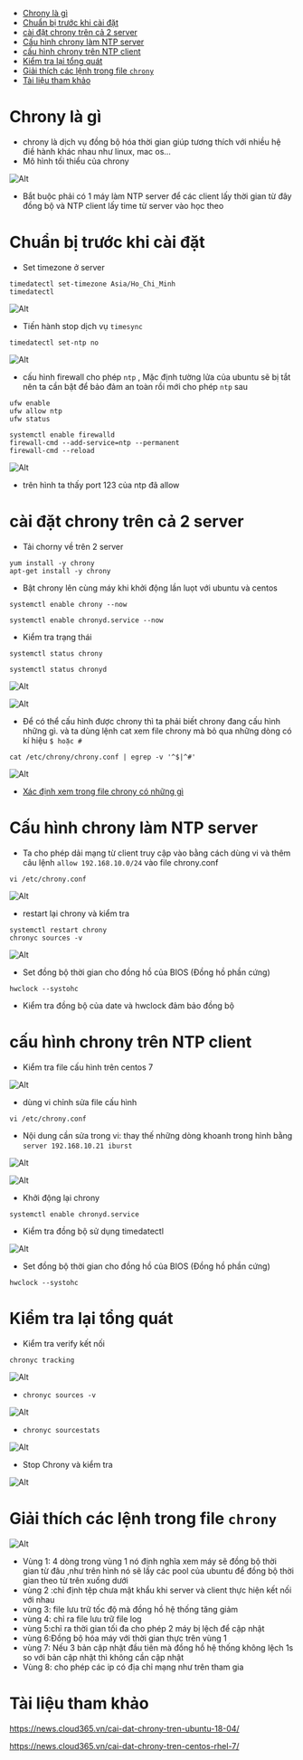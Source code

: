 - [Chrony là gì](#chrony-là-gì)
- [Chuẩn bị trước khi cài đặt](#chuẩn-bị-trước-khi-cài-đặt)
- [cài đặt chrony trên cả 2 server](#cài-đặt-chrony-trên-cả-2-server)
- [Cấu hình chrony làm NTP server](#cấu-hình-chrony-làm-ntp-server)
- [cấu hình chrony trên NTP client](#cấu-hình-chrony-trên-ntp-client)
- [Kiểm tra lại tổng quát](#kiểm-tra-lại-tổng-quát)
- [Giải thích các lệnh trong file `chrony`](#giải-thích-các-lệnh-trong-file-chrony)
- [Tài liệu tham khảo](#tài-liệu-tham-khảo)

# Chrony là gì
- chrony là dịch vụ đồng bộ hóa thời gian giúp tương thích với nhiều hệ điề hành khác nhau như linux, mac os...
- Mô hình tối thiểu của chrony 

![Alt](/thuctap/anh/Screenshot_191.png)
- Bắt buộc phải có 1 máy làm NTP server để các client lấy thời gian từ đây đồng bộ và NTP client lấy time từ server vào học theo

# Chuẩn bị trước khi cài đặt 
- Set timezone ở server

```
timedatectl set-timezone Asia/Ho_Chi_Minh
timedatectl 
```
![Alt](/thuctap/anh/Screenshot_192.png)

- Tiến hành stop dịch vụ `timesync`

```
timedatectl set-ntp no
```

![Alt](/thuctap/anh/Screenshot_193.png)

- cấu hình firewall cho phép `ntp` , Mặc định tường lửa của ubuntu sẽ bị tắt nên ta cần bật để bảo đảm an toàn rồi mới cho phép `ntp` sau

```
ufw enable
ufw allow ntp 
ufw status
```

```
systemctl enable firewalld
firewall-cmd --add-service=ntp --permanent 
firewall-cmd --reload
```
![Alt](/thuctap/anh/Screenshot_194.png)

- trên hình ta thấy port 123 của ntp đã allow
# cài đặt chrony trên cả 2 server

- Tải chorny về trên 2 server

```
yum install -y chrony
apt-get install -y chrony
```

- Bật chrony lên cùng máy khi khởi động lần luọt với ubuntu và centos

```
systemctl enable chrony --now
```
```
systemctl enable chronyd.service --now
```
- Kiểm tra trạng thái 

```
systemctl status chrony
```
```
systemctl status chronyd
```
![Alt](/thuctap/anh/Screenshot_195.png)

![Alt](/thuctap/anh/Screenshot_196.png)

- Để có thể cấu hình được chrony thì ta phải biết chrony đang cấu hình những gì. và ta dùng lệnh cat xem file chrony mà bỏ qua những dòng có kí hiệu `$ hoặc #`

```
cat /etc/chrony/chrony.conf | egrep -v '^$|^#'
```

![Alt](/thuctap/anh/Screenshot_197.png)
- [Xác định xem trong file chrony có những gì]()

# Cấu hình chrony làm NTP server
- Ta cho phép dải mạng từ client truy cập vào bằng cách dùng vi và thêm câu lệnh `allow 192.168.10.0/24` vào file chrony.conf

```
vi /etc/chrony.conf
```

![Alt](/thuctap/anh/Screenshot_199.png)

- restart lại chrony và kiểm tra

```
systemctl restart chrony
chronyc sources -v

```
![Alt](/thuctap/anh/Screenshot_201.png)

- Set đồng bộ thời gian cho đồng hồ của BIOS (Đồng hồ phần cứng)

```
hwclock --systohc
```
- Kiểm tra đồng bộ của date và hwclock đảm bảo đồng bộ

# cấu hình chrony trên NTP client
- Kiểm tra file cấu hình trên centos 7

![Alt](/thuctap/anh/Screenshot_202.png)

- dùng vi chỉnh sửa file cấu hình

```
vi /etc/chrony.conf
```
- Nội dung cần sửa trong vi: thay thế những dòng khoanh trong hình bằng `server 192.168.10.21 iburst`

![Alt](/thuctap/anh/Screenshot_203.png)

![Alt](/thuctap/anh/Screenshot_205.png)

- Khởi động lại chrony

```
systemctl enable chronyd.service
```
- Kiểm tra đồng bộ sử dụng timedatectl

![Alt](/thuctap/anh/Screenshot_206.png)

- Set đồng bộ thời gian cho đồng hồ của BIOS (Đồng hồ phần cứng)

```
hwclock --systohc
```
# Kiểm tra lại tổng quát
- Kiểm tra verify kết nối

```
chronyc tracking
```
![Alt](/thuctap/anh/Screenshot_207.png)

- `chronyc sources -v`

![Alt](/thuctap/anh/Screenshot_208.png)

- `chronyc sourcestats`


![Alt](/thuctap/anh/Screenshot_209.png)

- Stop Chrony và kiểm tra

![Alt](/thuctap/anh/Screenshot_210.png)

# Giải thích các lệnh trong file `chrony`

![Alt](/thuctap/anh/Screenshot_222.png)

- Vùng 1: 4 dòng trong vùng 1 nó định nghĩa xem máy sẽ đồng bộ thời gian từ đâu ,như trên hình nó sẽ lấy các pool của ubuntu để đồng bộ thời gian theo từ trên xuống dưới
- vùng 2 :chỉ định tệp chưa mật khẩu khi server và client thực hiện kết nối với nhau
- vùng 3: file lưu trữ tốc độ mà đồng hồ hệ thống tăng giảm
- vùng 4: chỉ ra file lưu trữ file log
- vùng 5:chỉ ra thời gian tối đa cho phép 2 máy bị lệch để cập nhật
- vùng 6:Đồng bộ hóa máy với thời gian thực trên vùng 1
- vùng 7: Nếu 3 bản cập nhật đầu tiên mà đồng hồ hệ thống không lệch 1s so với bản cập nhật thì không cần cập nhật
- Vùng 8: cho phép các ip có địa chỉ mạng như trên tham gia


# Tài liệu tham khảo 

https://news.cloud365.vn/cai-dat-chrony-tren-ubuntu-18-04/

https://news.cloud365.vn/cai-dat-chrony-tren-centos-rhel-7/
